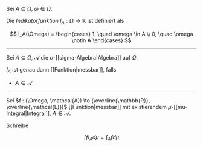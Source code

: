 Sei $A \subseteq \Omega$, $\omega \in \Omega$.

Die *Indikatorfunktion* $I_A : \Omega \to \mathbb{R}$ ist definiert als

$$
	I_A(\Omega) = \begin{cases}
		1, \quad \omega \in A \\
		0, \quad \omega \notin A
	\end{cases}
$$

---

Sei $A \subseteq \Omega$, $\mathcal{A}$ die $\sigma$-[[sigma-Algebra|Algebra]] auf $\Omega$.

$I_A$ ist genau dann [[Funktion|messbar]], falls
- $A \in \mathcal{A}$

---

Sei $f : (\Omega, \mathcal{A}) \to (\overline{\mathbb{R}}, \overline{\mathcal{L}})$ [[Funktion|messbar]] mit existierendem $\mu$-[[mu-Integral|Integral]], $A \in \mathcal{A}$.

Schreibe

$$
	\int f I_A d\mu = \int_A f d\mu
$$